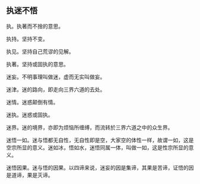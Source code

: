 ## 执迷不悟

执。执著而不捨的意思。

执持。坚持不变。

执见。坚持自己荒谬的见解。

执著。坚持或固执的意思。

迷妄。不明事理叫做迷，虚而无实叫做妄。

迷津。迷的路向，即走向三界六道的去处。

迷情。迷惑颠倒有情。

迷执。迷惑或固执。

迷界。迷的境界，亦即为烦恼所缠缚，而流转於三界六道之中的众生界。

迷悟一如。迷与悟都无自性，无自性即是空，大家空的体性一样，故谓一如，这是空宗所显的意义。迷如冰，悟如水，迷悟同属一体，叫做一如，这是性宗所显的意义。

迷悟因果。迷与悟的因果。以四谛来说，迷妄的因是集谛，其果是苦谛，证悟的因是道谛，果是灭谛。
